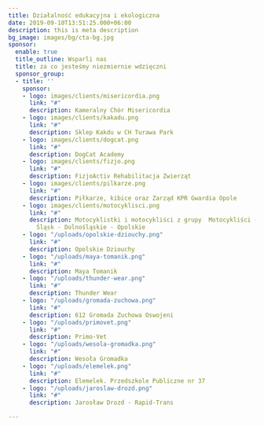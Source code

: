 ```yaml
---
title: Działalność edukacyjna i ekologiczna
date: 2019-09-10T13:51:25.000+06:00
description: this is meta description
bg_image: images/bg/cta-bg.jpg
sponsor:
  enable: true
  title_outline: Wsparli nas
  title: za co jesteśmy niezmiernie wdzięczni
  sponsor_group:
  - title: ''
    sponsor:
    - logo: images/clients/misericordia.png
      link: "#"
      description: Kameralny Chór Misericordia
    - logo: images/clients/kakadu.png
      link: "#"
      description: Sklep Kakdu w CH Turawa Park
    - logo: images/clients/dogcat.png
      link: "#"
      description: DogCat Academy
    - logo: images/clients/fizjo.png
      link: "#"
      description: FizjoActiv Rehabilitacja Zwierząt
    - logo: images/clients/pilkarze.png
      link: "#"
      description: Piłkarze, kibice oraz Zarząd KPR Gwardia Opole
    - logo: images/clients/motocyklisci.png
      link: "#"
      description: Motocyklistki i motocykliści z grupy  Motocykliści - Motocyklistki
        Śląsk - Dolnośląskie - Opolskie
    - logo: "/uploads/opolskie-dziouchy.png"
      link: "#"
      description: Opolskie Dziouchy
    - logo: "/uploads/maya-tomanik.png"
      link: "#"
      description: Maya Tomanik
    - logo: "/uploads/thunder-wear.png"
      link: "#"
      description: Thunder Wear
    - logo: "/uploads/gromada-zuchowa.png"
      link: "#"
      description: 612 Gromada Zuchowa Oswojeni
    - logo: "/uploads/primovet.png"
      link: "#"
      description: Primo-Vet
    - logo: "/uploads/wesola-gromadka.png"
      link: "#"
      description: Wesoła Gromadka
    - logo: "/uploads/elemelek.png"
      link: "#"
      description: Elemelek. Przedszkole Publiczne nr 37
    - logo: "/uploads/jaroslaw-drozd.png"
      link: "#"
      description: Jarosław Drozd - Rapid-Trans

---
```

